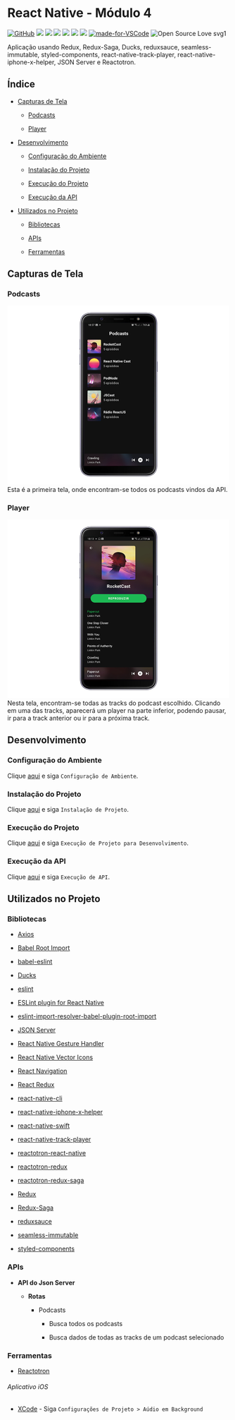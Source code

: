 # React Native - Módulo 4

[![GitHub](https://img.shields.io/github/license/mashape/apistatus.svg)](https://github.com/osvaldokalvaitir/react-native-modulo4/blob/master/LICENSE)
![](https://img.shields.io/github/package-json/v/osvaldokalvaitir/react-native-modulo4.svg)
![](https://img.shields.io/github/last-commit/osvaldokalvaitir/react-native-modulo4.svg?color=red)
![](https://img.shields.io/github/languages/top/osvaldokalvaitir/react-native-modulo4.svg?color=yellow)
![](https://img.shields.io/github/languages/count/osvaldokalvaitir/react-native-modulo4.svg?color=lightgrey)
![](https://img.shields.io/github/languages/code-size/osvaldokalvaitir/react-native-modulo4.svg)
![](https://img.shields.io/github/repo-size/osvaldokalvaitir/react-native-modulo4.svg?color=blueviolet)
[![made-for-VSCode](https://img.shields.io/badge/Made%20for-VSCode-1f425f.svg)](https://code.visualstudio.com/)
![Open Source Love svg1](https://badges.frapsoft.com/os/v1/open-source.svg?v=103)

Aplicação usando Redux, Redux-Saga, Ducks, reduxsauce, seamless-immutable, styled-components, react-native-track-player, react-native-iphone-x-helper, JSON Server e Reactotron.

## Índice

- [Capturas de Tela](#capturas-de-tela)

  - [Podcasts](#podcasts)

  - [Player](#player)

- [Desenvolvimento](#desenvolvimento)

  - [Configuração do Ambiente](#configuração-do-ambiente)

  - [Instalação do Projeto](#instalação-do-projeto)

  - [Execução do Projeto](#execução-do-projeto)

  - [Execução da API](#execução-da-api)

- [Utilizados no Projeto](#utilizados-no-projeto)

  - [Bibliotecas](#bibliotecas)

  - [APIs](#apis)

  - [Ferramentas](#ferramentas)

## Capturas de Tela

### Podcasts

![Podcasts](/.github/assets/podcasts.png)
Esta é a primeira tela, onde encontram-se todos os podcasts vindos da API.

### Player

![Player](/.github/assets/player.png)
Nesta tela, encontram-se todas as tracks do podcast escolhido. Clicando em uma das tracks, aparecerá um player na parte inferior, podendo pausar, ir para a track anterior ou ir para a próxima track.

## Desenvolvimento

### Configuração do Ambiente

Clique [aqui](https://github.com/osvaldokalvaitir/projects-settings/blob/master/README.md) e siga `Configuração de Ambiente`.

### Instalação do Projeto

Clique [aqui](https://github.com/osvaldokalvaitir/projects-settings/blob/master/nodejs/nodejs.md) e siga `Instalação de Projeto`.

### Execução do Projeto

Clique [aqui](https://github.com/osvaldokalvaitir/projects-settings/blob/master/nodejs/libs/react-native-cli.md) e siga `Execução de Projeto para Desenvolvimento`.

### Execução da API

Clique [aqui](https://github.com/osvaldokalvaitir/projects-settings/blob/master/nodejs/libs/json-server.md) e siga `Execução de API`.

## Utilizados no Projeto

### Bibliotecas

- [Axios](https://github.com/osvaldokalvaitir/projects-settings/blob/master/nodejs/libs/axios.md)

- [Babel Root Import](https://github.com/osvaldokalvaitir/projects-settings/blob/master/nodejs/libs/babel-plugin-root-import.md)

- [babel-eslint](https://github.com/osvaldokalvaitir/projects-settings/blob/master/nodejs/libs/babel-eslint.md)

- [Ducks](https://github.com/osvaldokalvaitir/projects-settings/blob/master/nodejs/libs/ducks.md)

- [eslint](https://github.com/osvaldokalvaitir/projects-settings/blob/master/nodejs/libs/eslint.md)

- [ESLint plugin for React Native](https://github.com/osvaldokalvaitir/projects-settings/blob/master/nodejs/libs/eslint-plugin-react-native.md)

- [eslint-import-resolver-babel-plugin-root-import](https://github.com/osvaldokalvaitir/projects-settings/blob/master/nodejs/libs/eslint-import-resolver-babel-plugin-root-import.md)

- [JSON Server](https://github.com/osvaldokalvaitir/projects-settings/blob/master/nodejs/libs/json-server.md)

- [React Native Gesture Handler](https://github.com/osvaldokalvaitir/projects-settings/blob/master/nodejs/libs/react-native-gesture-handler.md)

- [React Native Vector Icons](https://github.com/osvaldokalvaitir/projects-settings/blob/master/nodejs/libs/react-native-vector-icons.md)

- [React Navigation](https://github.com/osvaldokalvaitir/projects-settings/blob/master/nodejs/libs/react-navigation.md)

- [React Redux](https://github.com/osvaldokalvaitir/projects-settings/blob/master/nodejs/libs/react-redux.md)

- [react-native-cli](https://github.com/osvaldokalvaitir/projects-settings/blob/master/nodejs/libs/react-native-cli.md)

- [react-native-iphone-x-helper](https://github.com/osvaldokalvaitir/projects-settings/blob/master/nodejs/libs/react-native-iphone-x-helper.md)

- [react-native-swift](https://github.com/osvaldokalvaitir/projects-settings/blob/master/nodejs/libs/react-native-swift.md)

- [react-native-track-player](https://github.com/osvaldokalvaitir/projects-settings/blob/master/nodejs/libs/react-native-track-player.md)

- [reactotron-react-native](https://github.com/osvaldokalvaitir/projects-settings/blob/master/nodejs/libs/reactotron-react-native.md)

- [reactotron-redux](https://github.com/osvaldokalvaitir/projects-settings/blob/master/nodejs/libs/reactotron-redux.md)

- [reactotron-redux-saga](https://github.com/osvaldokalvaitir/projects-settings/blob/master/nodejs/libs/reactotron-redux-saga.md)

- [Redux](https://github.com/osvaldokalvaitir/projects-settings/blob/master/nodejs/libs/redux.md)

- [Redux-Saga](https://github.com/osvaldokalvaitir/projects-settings/blob/master/nodejs/libs/redux-saga.md)

- [reduxsauce](https://github.com/osvaldokalvaitir/projects-settings/blob/master/nodejs/libs/reduxsauce.md)

- [seamless-immutable](https://github.com/osvaldokalvaitir/projects-settings/blob/master/nodejs/libs/seamless-immutable.md)

- [styled-components](https://github.com/osvaldokalvaitir/projects-settings/blob/master/nodejs/libs/styled-components.md)

### APIs

- **API do Json Server**

  - **Rotas**

    - Podcasts

      - Busca todos os podcasts

      - Busca dados de todas as tracks de um podcast selecionado

### Ferramentas

- [Reactotron](https://github.com/osvaldokalvaitir/projects-settings/blob/master/inspector/reactotron.md)

###### Aplicativo iOS

- [XCode](https://github.com/osvaldokalvaitir/projects-settings/blob/master/ide/xcode.md) - Siga `Configurações de Projeto > Aúdio em Background`
